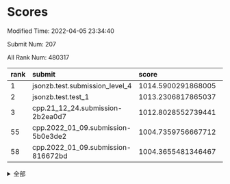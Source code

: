 # Scores

Modified Time: 2022-04-05 23:34:40

Submit Num: 207

All Rank Num: 480317

| rank |               submit               |       score        |       sigma        | pk_num |
| :--- | :--------------------------------- | :----------------- | :----------------- | :----- |
| 1    | jsonzb.test.submission_level_4     | 1014.5900291868005 | 0.8245663065843568 | 9275   |
| 2    | jsonzb.test.test_1                 | 1013.2306817865037 | 0.8086379844347317 | 9279   |
| 3    | cpp.21_12_24.submission-2b2ea0d7   | 1012.8028552739441 | 0.7901243852254747 | 9282   |
| 55   | cpp.2022_01_09.submission-5b0e3de2 | 1004.7359756667712 | 0.7041421437993214 | 9278   |
| 58   | cpp.2022_01_09.submission-816672bd | 1004.3655481346467 | 0.7171465165396175 | 9277   |


<details>
<summary>全部</summary>

| rank |                 submit                 |       score        |       sigma        | pk_num |
| :--- | :------------------------------------- | :----------------- | :----------------- | :----- |
| 1    | jsonzb.test.submission_level_4         | 1014.5900291868005 | 0.8245663065843568 | 9275   |
| 2    | jsonzb.test.test_1                     | 1013.2306817865037 | 0.8086379844347317 | 9279   |
| 3    | cpp.21_12_24.submission-2b2ea0d7       | 1012.8028552739441 | 0.7901243852254747 | 9282   |
| 4    | gobigger.level_3.submission_level_3_2  | 1011.9191012086167 | 0.7749762485591052 | 9278   |
| 5    | gobigger.level_3.submission_level_3_12 | 1011.5677737965882 | 0.7763912345285428 | 9282   |
| 6    | gobigger.level_3.submission_level_3_36 | 1011.3719000259841 | 0.784178294859773  | 9285   |
| 7    | gobigger.level_3.submission_level_3_19 | 1011.3434839864713 | 0.7667261278847726 | 9286   |
| 8    | gobigger.level_3.submission_level_3_22 | 1011.3338688565444 | 0.7855789629903286 | 9281   |
| 9    | gobigger.level_3.submission_level_3_20 | 1011.2638703038314 | 0.798503837491063  | 9278   |
| 10   | gobigger.level_3.submission_level_3_41 | 1011.2249509712868 | 0.7663571947496107 | 9279   |
| 11   | gobigger.level_3.submission_level_3_4  | 1011.168179897873  | 0.7755193904570905 | 9283   |
| 12   | gobigger.level_3.submission_level_3_13 | 1011.0556984450249 | 0.7840734795965566 | 9286   |
| 13   | gobigger.level_3.submission_level_3_27 | 1011.012429311188  | 0.777484039533019  | 9279   |
| 14   | gobigger.level_3.submission_level_3_21 | 1010.9991574883054 | 0.7702056772826807 | 9284   |
| 15   | gobigger.level_3.submission_level_3_47 | 1010.9465285148467 | 0.7585093448715337 | 9287   |
| 16   | gobigger.level_3.submission_level_3_18 | 1010.9407570118385 | 0.7840017024851023 | 9281   |
| 17   | gobigger.level_3.submission_level_3_35 | 1010.7364418024034 | 0.7688879929607322 | 9281   |
| 18   | gobigger.level_3.submission_level_3_5  | 1010.6588194983397 | 0.7615427855770897 | 9277   |
| 19   | gobigger.level_3.submission_level_3_37 | 1010.4863943177463 | 0.7708014059465902 | 9285   |
| 20   | gobigger.level_3.submission_level_3_40 | 1010.4457681956328 | 0.7648621191364923 | 9284   |
| 21   | gobigger.level_3.submission_level_3_10 | 1010.3329562033474 | 0.7612419354166612 | 9275   |
| 22   | gobigger.level_3.submission_level_3_8  | 1010.3214788759465 | 0.7618962723736928 | 9282   |
| 23   | gobigger.level_3.submission_level_3_14 | 1010.2314768955889 | 0.7433154261516032 | 9282   |
| 24   | gobigger.level_3.submission_level_3_45 | 1010.2313679524988 | 0.7617016743017371 | 9278   |
| 25   | gobigger.level_3.submission_level_3_43 | 1010.1601155048252 | 0.7674554009609756 | 9284   |
| 26   | gobigger.level_3.submission_level_3_3  | 1010.1463236514882 | 0.7418213381019221 | 9281   |
| 27   | gobigger.level_3.submission_level_3_39 | 1010.0631186630301 | 0.7550651659812744 | 9284   |
| 28   | gobigger.level_3.submission_level_3_7  | 1010.0619176646276 | 0.75182743994064   | 9283   |
| 29   | gobigger.level_3.submission_level_3_49 | 1010.058691526668  | 0.7825598965649717 | 9279   |
| 30   | gobigger.level_3.submission_level_3_17 | 1010.0122287278156 | 0.7686265821996561 | 9286   |
| 31   | gobigger.level_3.submission_level_3_30 | 1009.9916764980726 | 0.758012317810802  | 9281   |
| 32   | gobigger.level_3.submission_level_3_46 | 1009.9838246327945 | 0.7533792840662485 | 9285   |
| 33   | gobigger.level_3.submission_level_3_28 | 1009.9281099415339 | 0.763838254698347  | 9280   |
| 34   | gobigger.level_3.submission_level_3_26 | 1009.75618419313   | 0.7473474913135613 | 9281   |
| 35   | gobigger.level_3.submission_level_3_48 | 1009.7271110377732 | 0.7725139863547811 | 9282   |
| 36   | gobigger.level_3.submission_level_3_1  | 1009.6750001506695 | 0.7612664096803302 | 9282   |
| 37   | gobigger.level_3.submission_level_3_38 | 1009.5383230744104 | 0.7561418875338924 | 9282   |
| 38   | gobigger.level_3.submission_level_3_25 | 1009.4742859687733 | 0.7609446752916597 | 9284   |
| 39   | gobigger.level_3.submission_level_3_11 | 1009.4399865774935 | 0.7613485450939312 | 9283   |
| 40   | gobigger.level_3.submission_level_3_42 | 1009.3743825281465 | 0.7643523421042077 | 9281   |
| 41   | gobigger.level_3.submission_level_3_24 | 1009.2992614898999 | 0.7515256730649271 | 9284   |
| 42   | gobigger.level_3.submission_level_3_44 | 1009.0666573897706 | 0.7519895645705693 | 9282   |
| 43   | gobigger.level_3.submission_level_3_31 | 1009.0099903211701 | 0.7324043638746981 | 9279   |
| 44   | gobigger.level_3.submission_level_3_29 | 1008.9831235185591 | 0.7546982661752661 | 9285   |
| 45   | gobigger.level_3.submission_level_3_23 | 1008.8449338454059 | 0.7438286083145413 | 9278   |
| 46   | gobigger.level_3.submission_level_3_16 | 1008.8310119070467 | 0.7379348242383825 | 9280   |
| 47   | gobigger.level_3.submission_level_3_6  | 1008.772749070005  | 0.7498663415242832 | 9280   |
| 48   | gobigger.level_3.submission_level_3_9  | 1008.62734795949   | 0.7377718175339738 | 9281   |
| 49   | gobigger.level_3.submission_level_3_15 | 1008.4360891162972 | 0.7313297976054016 | 9276   |
| 50   | gobigger.level_3.submission_level_3_32 | 1008.3366456039613 | 0.7493423879663728 | 9281   |
| 51   | gobigger.level_3.submission_level_3_34 | 1008.1856251964813 | 0.740519067565739  | 9281   |
| 52   | gobigger.level_3.submission_level_3_33 | 1007.9372819153974 | 0.7265967908490417 | 9278   |
| 53   | gobigger.level_3.submission_level_3_0  | 1007.825500928246  | 0.7430426519483352 | 9281   |
| 54   | gobigger.level_1.submission_level_1_34 | 1004.7564678142593 | 0.7168797594516231 | 9277   |
| 55   | cpp.2022_01_09.submission-5b0e3de2     | 1004.7359756667712 | 0.7041421437993214 | 9278   |
| 56   | gobigger.level_1.submission_level_1_26 | 1004.6676737853569 | 0.7101548048928649 | 9283   |
| 57   | gobigger.level_1.submission_level_1_2  | 1004.5469517767215 | 0.7246342782434473 | 9276   |
| 58   | cpp.2022_01_09.submission-816672bd     | 1004.3655481346467 | 0.7171465165396175 | 9277   |
| 59   | gobigger.level_1.submission_level_1_42 | 1004.279736365123  | 0.7222201382160548 | 9283   |
| 60   | gobigger.level_1.submission_level_1_32 | 1004.2740171537582 | 0.7237863732160799 | 9281   |
| 61   | gobigger.level_1.submission_level_1_48 | 1004.1994520181985 | 0.7176883253254503 | 9283   |
| 62   | gobigger.level_1.submission_level_1_37 | 1004.01853975238   | 0.7189235093927588 | 9285   |
| 63   | gobigger.level_1.submission_level_1_5  | 1003.9413867705596 | 0.7183962322753659 | 9280   |
| 64   | gobigger.level_1.submission_level_1_43 | 1003.9306113183155 | 0.7136453086196515 | 9279   |
| 65   | gobigger.level_1.submission_level_1_17 | 1003.9187197479937 | 0.7105124428105389 | 9285   |
| 66   | gobigger.level_1.submission_level_1_15 | 1003.818186998547  | 0.7143171598653315 | 9280   |
| 67   | gobigger.level_1.submission_level_1_38 | 1003.7700173659221 | 0.7129085571528639 | 9281   |
| 68   | gobigger.level_1.submission_level_1_19 | 1003.6860022631375 | 0.7268494146932729 | 9285   |
| 69   | gobigger.level_1.submission_level_1_21 | 1003.6393319975081 | 0.7241573118020223 | 9283   |
| 70   | gobigger.level_1.submission_level_1_36 | 1003.6289002643083 | 0.705815322935748  | 9281   |
| 71   | gobigger.level_1.submission_level_1_29 | 1003.6276991124251 | 0.7244092423512072 | 9279   |
| 72   | gobigger.level_1.submission_level_1_35 | 1003.6055153135216 | 0.7109596982036367 | 9280   |
| 73   | gobigger.level_1.submission_level_1_28 | 1003.5541665597135 | 0.7152347896997525 | 9280   |
| 74   | gobigger.level_1.submission_level_1_45 | 1003.5375310769133 | 0.7014588965234979 | 9281   |
| 75   | gobigger.level_1.submission_level_1_20 | 1003.5286142954506 | 0.7211185336912377 | 9283   |
| 76   | gobigger.level_1.submission_level_1_10 | 1003.517742549967  | 0.7043846389101021 | 9280   |
| 77   | gobigger.level_1.submission_level_1_16 | 1003.4611848137255 | 0.7088561670383681 | 9282   |
| 78   | gobigger.level_1.submission_level_1_0  | 1003.4165410821497 | 0.7175542715545625 | 9281   |
| 79   | gobigger.level_1.submission_level_1_39 | 1003.3835991086994 | 0.7197012684029389 | 9283   |
| 80   | gobigger.level_1.submission_level_1_24 | 1003.3436379911027 | 0.7210408374567084 | 9279   |
| 81   | gobigger.level_1.submission_level_1_14 | 1003.2049173813386 | 0.7179509135333488 | 9278   |
| 82   | gobigger.level_1.submission_level_1_30 | 1003.1667048544532 | 0.7091883486523967 | 9277   |
| 83   | gobigger.level_1.submission_level_1_31 | 1003.1247141353932 | 0.7212646588540574 | 9281   |
| 84   | gobigger.level_1.submission_level_1_33 | 1003.122650667051  | 0.7077838402860654 | 9280   |
| 85   | gobigger.level_1.submission_level_1_23 | 1003.0621505407624 | 0.7113464745852132 | 9284   |
| 86   | gobigger.level_1.submission_level_1_27 | 1003.0450953135929 | 0.7088010484097688 | 9283   |
| 87   | gobigger.level_1.submission_level_1_47 | 1002.993126583504  | 0.7141568336103593 | 9278   |
| 88   | gobigger.level_1.submission_level_1_41 | 1002.9867822039688 | 0.7108250129848142 | 9285   |
| 89   | gobigger.level_1.submission_level_1_3  | 1002.9766695232423 | 0.7224420093588991 | 9282   |
| 90   | gobigger.level_1.submission_level_1_6  | 1002.9466761156037 | 0.716055607254646  | 9282   |
| 91   | gobigger.level_1.submission_level_1_7  | 1002.9183746377622 | 0.7211994604837474 | 9280   |
| 92   | gobigger.level_1.submission_level_1_49 | 1002.8806430711082 | 0.722658117553414  | 9282   |
| 93   | gobigger.level_1.submission_level_1_12 | 1002.8799108601239 | 0.6963694791305696 | 9280   |
| 94   | gobigger.level_1.submission_level_1_13 | 1002.8563896054386 | 0.7137424268317681 | 9283   |
| 95   | gobigger.level_1.submission_level_1_44 | 1002.7298537404765 | 0.7130220593076585 | 9283   |
| 96   | gobigger.level_1.submission_level_1_46 | 1002.5819300615307 | 0.7128941023321174 | 9283   |
| 97   | gobigger.level_1.submission_level_1_40 | 1002.5534639528036 | 0.7209085696103852 | 9285   |
| 98   | gobigger.level_1.submission_level_1_25 | 1002.2385976585599 | 0.7021015994096439 | 9281   |
| 99   | gobigger.level_1.submission_level_1_1  | 1002.1951457681649 | 0.7113751505531726 | 9274   |
| 100  | gobigger.level_1.submission_level_1_9  | 1002.1371288026243 | 0.7188067653891848 | 9284   |
| 101  | gobigger.level_1.submission_level_1_18 | 1002.1095830359261 | 0.7124316956896639 | 9286   |
| 102  | gobigger.level_1.submission_level_1_8  | 1002.0990636086299 | 0.7047794913500074 | 9285   |
| 103  | gobigger.level_1.submission_level_1_4  | 1001.8646998048634 | 0.7173189956904973 | 9277   |
| 104  | gobigger.level_1.submission_level_1_11 | 1001.7379543071537 | 0.7132092999495092 | 9277   |
| 105  | gobigger.level_1.submission_level_1_22 | 1001.512602811527  | 0.7216030106945889 | 9279   |
| 106  | gobigger.random.submission_random_20   | 997.202638782139   | 0.7078278614843714 | 9286   |
| 107  | gobigger.random.submission_random_13   | 997.0428064755379  | 0.7273676927615393 | 9279   |
| 108  | gobigger.random.submission_random_10   | 996.779932154167   | 0.7088846887590459 | 9278   |
| 109  | gobigger.random.submission_random_23   | 996.7188130971311  | 0.7020923000653534 | 9279   |
| 110  | gobigger.random.submission_random_30   | 996.7007945263774  | 0.7073035350755266 | 9282   |
| 111  | gobigger.random.submission_random_3    | 996.6952132371695  | 0.7019493357506009 | 9276   |
| 112  | gobigger.random.submission_random_40   | 996.6788023045292  | 0.7094668603889385 | 9280   |
| 113  | gobigger.random.submission_random_38   | 996.6642228911662  | 0.7005808548918177 | 9280   |
| 114  | gobigger.random.submission_random_37   | 996.571658287016   | 0.7063733810160895 | 9285   |
| 115  | gobigger.random.submission_random_33   | 996.5581902689953  | 0.7116243944114159 | 9279   |
| 116  | gobigger.random.submission_random_31   | 996.5377495544196  | 0.7145722338168007 | 9283   |
| 117  | gobigger.random.submission_random_16   | 996.5283244567369  | 0.7052482673559306 | 9285   |
| 118  | gobigger.random.submission_random_6    | 996.5244060359651  | 0.7143386468699804 | 9281   |
| 119  | gobigger.random.submission_random_39   | 996.3983833778093  | 0.7154872097011569 | 9283   |
| 120  | gobigger.random.submission_random_48   | 996.3584439673823  | 0.7254175228407487 | 9281   |
| 121  | gobigger.random.submission_random_28   | 996.3575251750441  | 0.7071811487736741 | 9286   |
| 122  | gobigger.random.submission_random_9    | 996.3217612516587  | 0.7122309425906931 | 9281   |
| 123  | gobigger.random.submission_random_14   | 996.3206705476671  | 0.708009505548929  | 9280   |
| 124  | gobigger.random.submission_random_34   | 996.28921776124    | 0.7123124878054977 | 9281   |
| 125  | gobigger.random.submission_random_17   | 996.2838552262166  | 0.7028586748104396 | 9282   |
| 126  | gobigger.random.submission_random_36   | 996.2619701973077  | 0.7246865849105836 | 9281   |
| 127  | gobigger.random.submission_random_11   | 996.1949594755878  | 0.7116041979325238 | 9283   |
| 128  | gobigger.random.submission_random_25   | 996.1704259970612  | 0.7103422544478738 | 9279   |
| 129  | gobigger.random.submission_random_35   | 996.0835700736458  | 0.7063694071999429 | 9285   |
| 130  | gobigger.random.submission_random_12   | 996.0501860352528  | 0.7021984177219018 | 9281   |
| 131  | gobigger.random.submission_random_32   | 996.0289541679294  | 0.6983289233285132 | 9284   |
| 132  | gobigger.random.submission_random_24   | 996.023448716682   | 0.7301830364689229 | 9283   |
| 133  | gobigger.random.submission_random_8    | 995.9976386685581  | 0.7163679284983602 | 9285   |
| 134  | gobigger.random.submission_random_2    | 995.957651912134   | 0.7125879797653327 | 9283   |
| 135  | gobigger.random.submission_random_42   | 995.9352066252877  | 0.7063317279466095 | 9287   |
| 136  | gobigger.random.submission_random_21   | 995.9317015864972  | 0.7061950365122804 | 9281   |
| 137  | gobigger.random.submission_random_1    | 995.9138842172821  | 0.7194917318408726 | 9282   |
| 138  | gobigger.random.submission_random_4    | 995.9117500143606  | 0.7028979712032691 | 9288   |
| 139  | gobigger.random.submission_random_27   | 995.9085661611191  | 0.7220195666525483 | 9282   |
| 140  | gobigger.random.submission_random_41   | 995.8980821915154  | 0.7228336992039496 | 9286   |
| 141  | gobigger.random.submission_random_44   | 995.7999511642544  | 0.6996230097289801 | 9281   |
| 142  | gobigger.random.submission_random_45   | 995.750608495069   | 0.7115032493682371 | 9287   |
| 143  | gobigger.random.submission_random_43   | 995.7458112180531  | 0.7238251120522836 | 9282   |
| 144  | gobigger.random.submission_random_26   | 995.6074353485585  | 0.7002829073687182 | 9276   |
| 145  | gobigger.random.submission_random_0    | 995.588391376761   | 0.6975737565218308 | 9283   |
| 146  | gobigger.random.submission_random_5    | 995.5666779215502  | 0.7169986641495331 | 9285   |
| 147  | gobigger.random.submission_random_22   | 995.5268923035493  | 0.7097381450924731 | 9284   |
| 148  | gobigger.random.submission_random_49   | 995.4909124856695  | 0.7102971526042952 | 9277   |
| 149  | gobigger.random.submission_random_46   | 995.234127011622   | 0.7261816037229866 | 9281   |
| 150  | gobigger.random.submission_random_18   | 995.1573754647742  | 0.6949244817717597 | 9286   |
| 151  | gobigger.random.submission_random_19   | 995.1123013762543  | 0.7009697723112018 | 9282   |
| 152  | gobigger.random.submission_random_7    | 995.0143186767842  | 0.7233797124732839 | 9286   |
| 153  | gobigger.random.submission_random_47   | 994.8707954496609  | 0.7149179180726947 | 9282   |
| 154  | gobigger.random.submission_random_29   | 994.513695272628   | 0.7243179478861888 | 9278   |
| 155  | gobigger.level_2.submission_level_2_6  | 994.319403073723   | 0.7332939335075752 | 9282   |
| 156  | gobigger.level_2.submission_level_2_39 | 994.2515346017497  | 0.7130393605952224 | 9282   |
| 157  | gobigger.level_2.submission_level_2_18 | 994.0537696635434  | 0.7223609602133597 | 9281   |
| 158  | gobigger.level_2.submission_level_2_16 | 994.0435215659994  | 0.7321529675843018 | 9281   |
| 159  | gobigger.level_2.submission_level_2_38 | 993.9957937747097  | 0.7334010290686337 | 9283   |
| 160  | gobigger.random.submission_random_15   | 993.7921576625988  | 0.7286718611096055 | 9281   |
| 161  | gobigger.level_2.submission_level_2_40 | 993.7911948393989  | 0.7419766993115766 | 9284   |
| 162  | gobigger.level_2.submission_level_2_5  | 993.5785656156579  | 0.7473244918677732 | 9280   |
| 163  | gobigger.level_2.submission_level_2_32 | 993.5334859976824  | 0.7480798276963381 | 9279   |
| 164  | gobigger.level_2.submission_level_2_37 | 993.3417758197194  | 0.7445054275382785 | 9280   |
| 165  | gobigger.level_2.submission_level_2_11 | 993.2843154688828  | 0.7241850268497247 | 9281   |
| 166  | gobigger.level_2.submission_level_2_42 | 993.14535187385    | 0.7378445577486568 | 9276   |
| 167  | gobigger.level_2.submission_level_2_12 | 993.1346962425747  | 0.7302361650096407 | 9277   |
| 168  | gobigger.level_2.submission_level_2_23 | 993.13079319446    | 0.7413081750639787 | 9279   |
| 169  | gobigger.level_2.submission_level_2_49 | 992.6462190821111  | 0.7302956369243916 | 9277   |
| 170  | gobigger.level_2.submission_level_2_7  | 992.5232418734339  | 0.73683907549297   | 9286   |
| 171  | gobigger.level_2.submission_level_2_19 | 992.4878324033549  | 0.7450158091573649 | 9288   |
| 172  | gobigger.level_2.submission_level_2_46 | 992.4862953818172  | 0.7275196281105611 | 9281   |
| 173  | gobigger.level_2.submission_level_2_43 | 992.4746594215943  | 0.7387844408563007 | 9280   |
| 174  | gobigger.level_2.submission_level_2_1  | 992.3597895122452  | 0.7432506636545939 | 9279   |
| 175  | gobigger.level_2.submission_level_2_33 | 992.3536659083762  | 0.749213700275346  | 9281   |
| 176  | gobigger.level_2.submission_level_2_24 | 992.3453084949722  | 0.7291753119304932 | 9276   |
| 177  | gobigger.level_2.submission_level_2_35 | 992.2992167553836  | 0.7357774646882668 | 9278   |
| 178  | gobigger.level_2.submission_level_2_34 | 992.1870963661507  | 0.7486395011505491 | 9279   |
| 179  | gobigger.level_2.submission_level_2_10 | 992.1457948986468  | 0.7411259011113333 | 9280   |
| 180  | gobigger.level_2.submission_level_2_29 | 992.1422644141416  | 0.7356441999402105 | 9281   |
| 181  | gobigger.level_2.submission_level_2_28 | 992.1200639350795  | 0.7359468065454896 | 9283   |
| 182  | gobigger.level_2.submission_level_2_47 | 992.061365545361   | 0.757467796533637  | 9286   |
| 183  | gobigger.level_2.submission_level_2_15 | 991.9199790624451  | 0.7435069060268475 | 9285   |
| 184  | gobigger.level_2.submission_level_2_25 | 991.8742879420051  | 0.7611244956839035 | 9281   |
| 185  | gobigger.level_2.submission_level_2_48 | 991.8355070705343  | 0.7526559373987629 | 9286   |
| 186  | gobigger.level_2.submission_level_2_17 | 991.769738550991   | 0.7356585020880309 | 9281   |
| 187  | gobigger.level_2.submission_level_2_22 | 991.7637598834074  | 0.7434227134394387 | 9280   |
| 188  | gobigger.level_2.submission_level_2_27 | 991.718023437081   | 0.7354457933690092 | 9280   |
| 189  | gobigger.level_2.submission_level_2_44 | 991.713805443352   | 0.7530105769448195 | 9278   |
| 190  | gobigger.level_2.submission_level_2_14 | 991.6778240810146  | 0.7552908769081608 | 9281   |
| 191  | gobigger.level_2.submission_level_2_3  | 991.6240621379102  | 0.7581288049904219 | 9282   |
| 192  | gobigger.level_2.submission_level_2_45 | 991.5778685193405  | 0.7764371590633652 | 9283   |
| 193  | gobigger.level_2.submission_level_2_13 | 991.4998490528333  | 0.7514698236861345 | 9283   |
| 194  | gobigger.level_2.submission_level_2_2  | 991.4805632221182  | 0.7465471168456279 | 9287   |
| 195  | gobigger.level_2.submission_level_2_41 | 991.4765219832134  | 0.7577904802184429 | 9283   |
| 196  | gobigger.level_2.submission_level_2_36 | 991.4422892886519  | 0.7672005977118044 | 9283   |
| 197  | gobigger.level_2.submission_level_2_4  | 991.2870072879753  | 0.7592570979674349 | 9282   |
| 198  | gobigger.level_2.submission_level_2_30 | 991.2431274719506  | 0.7573240161418169 | 9283   |
| 199  | gobigger.level_2.submission_level_2_8  | 990.9813283425744  | 0.7557119033611331 | 9286   |
| 200  | gobigger.level_2.submission_level_2_26 | 990.8734913732742  | 0.7569230858075524 | 9287   |
| 201  | gobigger.level_2.submission_level_2_0  | 990.7958581150446  | 0.7495013925231758 | 9283   |
| 202  | gobigger.level_2.submission_level_2_31 | 990.5329612935732  | 0.7568881520472309 | 9281   |
| 203  | gobigger.level_2.submission_level_2_9  | 990.4142023857347  | 0.7662402013089505 | 9285   |
| 204  | gobigger.level_2.submission_level_2_20 | 990.4048673976675  | 0.7476826224992047 | 9278   |
| 205  | gobigger.level_2.submission_level_2_21 | 990.168489510441   | 0.765300934302559  | 9280   |
| 206  | gobigger.none.submission_none_0        | 978.6927768052802  | 1.3347232099891737 | 9281   |
| 207  | gobigger.none.submission_none_1        | 976.2580874012209  | 1.461223049003744  | 9277   |

</details>